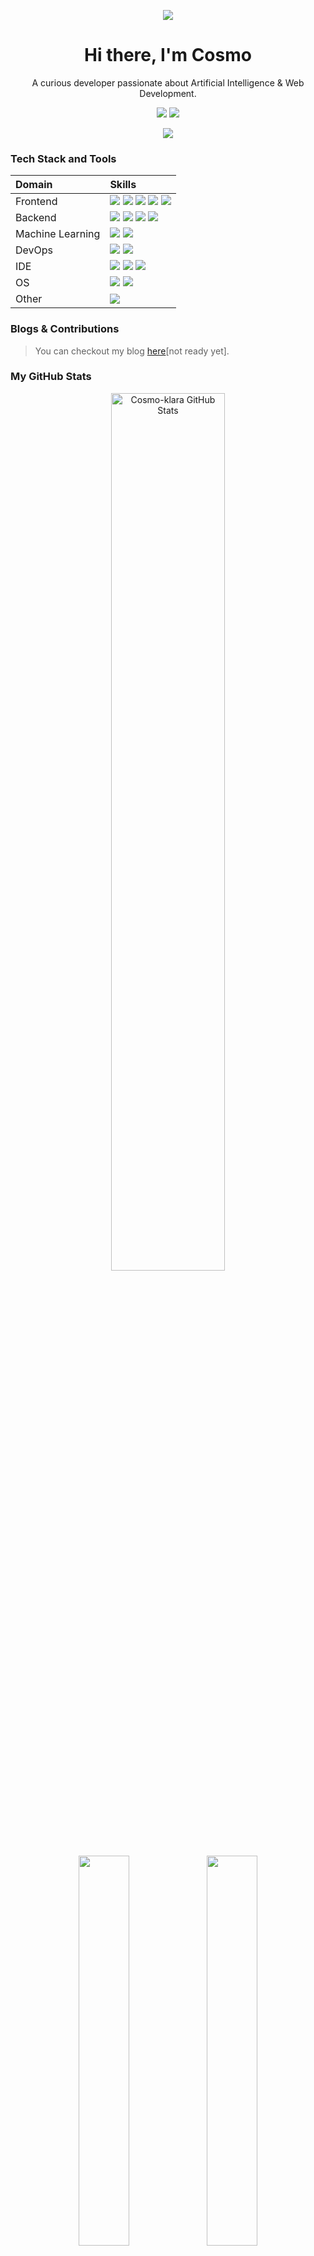 <div align="center">

![][banner]

<h1 align="center">Hi there, I'm Cosmo</h1>

A curious developer passionate about Artificial Intelligence & Web Development.

[![][social-bilibili-shield]][social-bilibili-link] [![][social-email-shield]][social-email-link]

![][split]

</div>

### Tech Stack and Tools

| Domain           | Skills   |
| :--------------- | :------- |
| Frontend         | ![][frontend-vue] ![][frontend-react] ![][frontend-js] ![][frontend-css]  ![][frontend-ts] |
| Backend          | ![][backend-python] ![][backend-nodejs] ![][backend-cpp]  ![][backend-mysql] |
| Machine Learning | ![][ml-pytorch] ![][ml-r] |
| DevOps           | ![][ops-docker] ![][ops-github-action] |
| IDE              | ![][ide-trae] ![][ide-vscode] ![][ide-vim] |
| OS               | ![][os-windows] ![][os-linux] |
| Other            | ![][other-markdown] |


### Blogs & Contributions

> You can checkout my blog [here]()[not ready yet].

### My GitHub Stats

<div align="center">
  <img src="https://github-readme-stats.vercel.app/api?username=Cosmo-klara&show_icons=true&theme=radical&title_color=FFE652&text_color=71DFE7&hide_border=1&border_radius=8" width="60%" alt="Cosmo-klara GitHub Stats">
  <br/>
  <img src="https://github-profile-summary-cards.vercel.app/api/cards/repos-per-language?username=Cosmo-klara&theme=radical" width="40%" />
  <img src="https://github-profile-summary-cards.vercel.app/api/cards/most-commit-language?username=Cosmo-klara&theme=radical" width="40%" />
  <br/>
  <img src="https://github-profile-summary-cards.vercel.app/api/cards/profile-details?username=Cosmo-klara&theme=radical" width="90%" />
</div>


<!-- SHIELD GROUP -->

[banner]: ./README.assets/banner.webp

[frontend-vue]: https://img.shields.io/badge/-Vue.js-4FC08D?style=flat-square&logoColor=white&logo=vuedotjs
[frontend-react]: https://img.shields.io/badge/-React-61DAFB?style=flat-square&logoColor=white&logo=react
[frontend-js]: https://img.shields.io/badge/-JavaScript-F7DF1E?style=flat-square&logoColor=white&logo=javascript
[frontend-css]: https://img.shields.io/badge/-CSS3-1572B6?style=flat-square&logoColor=white&logo=css
[frontend-ts]: https://img.shields.io/badge/-TypeScript-3178C6?style=flat-square&logoColor=white&logo=typescript

[backend-python]: https://img.shields.io/badge/-Python-3776AB?style=flat-square&logoColor=white&logo=python
[backend-nodejs]: https://img.shields.io/badge/-Node.js-3776AB?style=flat-square&logoColor=white&logo=nodedotjs
[backend-cpp]: https://img.shields.io/badge/-C%2B%2B-00599C?style=flat-square&logoColor=white&logo=cplusplus
[backend-mysql]: https://img.shields.io/badge/-MySQL-4479A1?style=flat-square&logoColor=white&logo=mysql

[ml-pytorch]: https://img.shields.io/badge/-PyTorch-EE4C2C?style=flat-square&logoColor=white&logo=pytorch
[ml-r]: https://img.shields.io/badge/-R-276DC3?style=flat-square&logoColor=white&logo=r

[ops-docker]: https://img.shields.io/badge/-Docker-2496ED?style=flat-square&logoColor=white&logo=docker
[ops-github-action]: https://img.shields.io/badge/-GitHub_Actions-2088FF?style=flat-square&logoColor=white&logo=githubactions

[ide-trae]: https://img.shields.io/badge/-Trae-6366F1?style=flat-square&logoColor=white&logo=trae
[ide-vscode]: https://img.shields.io/badge/-VS_Code-007ACC?style=flat-square&logoColor=white&logo=visualstudiocode
[ide-vim]: https://img.shields.io/badge/-Vim-019733?style=flat-square&logoColor=white&logo=vim

[os-windows]: https://img.shields.io/badge/-Windows-0078D6?style=flat-square&logoColor=white&logo=windows
[os-linux]: https://img.shields.io/badge/-Linux-FCC624?style=flat-square&logoColor=white&logo=linux

[other-markdown]: https://img.shields.io/badge/-Markdown-000000?style=flat-square&logoColor=white&logo=markdown

[split]: https://raw.githubusercontent.com/andreasbm/readme/master/assets/lines/rainbow.png

[social-bilibili-link]: https://space.bilibili.com/505743239
[social-bilibili-shield]: https://img.shields.io/badge/-Bilibili-FB7299?style=flat-square&logoColor=white&logo=bilibili

[social-email-link]: wincomso9@gmail.com
[social-email-shield]: https://img.shields.io/badge/-Email-EA4335?style=flat-square&logoColor=white&logo=gmail

